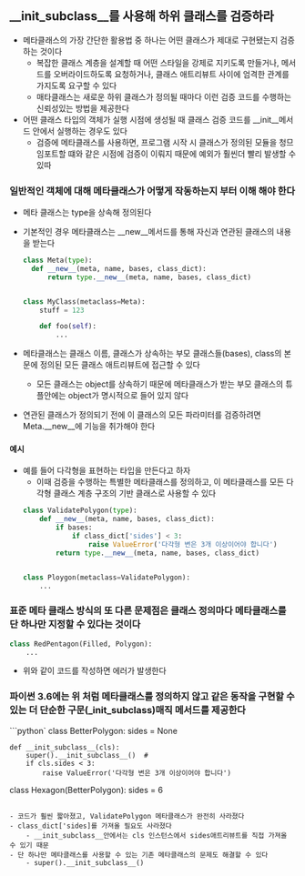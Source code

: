 ## __init_subclass__를 사용해 하위 클래스를 검증하라

- 메타클래스의 가장 간단한 활용법 중 하나는 어떤 클래스가 제대로 구현됐는지 검증하는 것이다
    - 복잡한 클래스 계층을 설계할 때 어떤 스타일을 강제로 지키도록 만들거나, 메서드를 오버라이드하도록 요청하거나, 클래스 애트리뷰트 사이에 엄격한 관계를 가지도록 요구할 수 있다
    - 매타클래스는 새로운 하위 클래스가 정의될 때마다 이런 검증 코드를 수행하는 신뢰성있는 방법을 제공한다
- 어떤 클래스 타입의 객체가 실행 시점에 생성될 때 클래스 검증 코드를 __init__메서드 안에서 실행하는 경우도 있다
    - 검증에 메타클래스를 사용하면, 프로그램 시작 시 클래스가 정의된 모듈을 청므 임포트할 떄와 같은 시점에 검증이 이뤄지 때문에 예외가 훨씬더 빨리 발생할 수 있따

### 일반적인 객체에 대해 메타클래스가 어떻게 작동하는지 부터 이해 해야 한다

- 메타 클래스는 type을 상속해 정의된다
- 기본적인 경우 메타클래스는 __new__메서드를 통해 자신과 연관된 클래스의 내용을 받는다

  ```python
  class Meta(type):
    def __new__(meta, name, bases, class_dict):
        return type.__new__(meta, name, bases, class_dict)


  class MyClass(metaclass=Meta):
      stuff = 123
  
      def foo(self):
          ...
  ```

- 메타클래스는 클래스 이름, 클래스가 상속하는 부모 클래스들(bases), class의 본문에 정의된 모든 클래스 애트리뷰트에 접근할 수 있다
    - 모든 클래스는 object를 상속하기 때문에 메타클래스가 받는 부모 클래스의 튜플안에는 object가 명시적으로 들어 있지 않다
- 연관된 클래스가 정의되기 전에 이 클래스의 모든 파라미터를 검증하려면 Meta.__new__에 기능을 취가해야 한다

#### 예시

- 예를 들어 다각형을 표현하는 타입을 만든다고 하자
    - 이때 검증을 수행하는 특별한 메타클래스를 정의하고, 이 메타클래스를 모든 다각형 클래스 계층 구조의 기반 클래스로 사용할 수 있다
  ```python
  class ValidatePolygon(type):
      def __new__(meta, name, bases, class_dict):
          if bases:
              if class_dict['sides'] < 3:
                  raise ValueError('다각형 변은 3개 이상이어야 합니다')
          return type.__new__(meta, name, bases, class_dict)
  
  
  class Ploygon(metaclass=ValidatePolygon):
      ...
  ```

### 표준 메타 클래스 방식의 또 다른 문제점은 클래스 정의마다 메타클래스를 단 하나만 지정할 수 있다는 것이다

```python
class RedPentagon(Filled, Polygon):
    ...
```

- 위와 같이 코드를 작성하면 에러가 발생한다

### 파이썬 3.6에는 위 처럼 메타클래스를 정의하지 않고 같은 동작을 구현할 수 있는 더 단순한 구문(___init_subclass__)매직 메서드를 제공한다

```python`
class BetterPolygon:
    sides = None

    def __init_subclass__(cls):
        super().__init_subclass__()  # 
        if cls.sides < 3:
            raise ValueError('다각형 변은 3개 이상이어야 합니다')


class Hexagon(BetterPolygon):
    sides = 6
```

- 코드가 훨씬 짧아졌고, ValidatePolygon 메타클래스가 완전히 사라졌다
- class_dict['sides]를 가져올 필요도 사라졌다
    - __init_subclass__안에서는 cls 인스턴스에서 sides애트리뷰트를 직접 가져올 수 있기 때문
- 단 하나만 메타클래스를 사용할 수 있는 기존 메타클래스의 문제도 해결할 수 있다
    - super().__init_subclass__()
